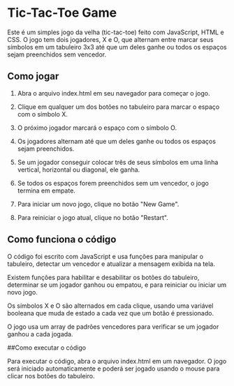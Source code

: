 # Tic-Tac-Toe Game
Este é um simples jogo da velha (tic-tac-toe) feito com JavaScript, HTML e CSS. O jogo tem dois jogadores, X e O, que alternam entre marcar seus símbolos em um tabuleiro 3x3 até que um deles ganhe ou todos os espaços sejam preenchidos sem vencedor.

## Como jogar

1. Abra o arquivo index.html em seu navegador para começar o jogo.

2. Clique em qualquer um dos botões no tabuleiro para marcar o espaço com o símbolo X.

3. O próximo jogador marcará o espaço com o símbolo O.

4. Os jogadores alternam até que um deles ganhe ou todos os espaços sejam preenchidos.

5. Se um jogador conseguir colocar três de seus símbolos em uma linha vertical, horizontal ou diagonal, ele ganha.

6. Se todos os espaços forem preenchidos sem um vencedor, o jogo termina em empate.

7. Para iniciar um novo jogo, clique no botão "New Game".

8. Para reiniciar o jogo atual, clique no botão "Restart".

## Como funciona o código

O código foi escrito com JavaScript e usa funções para manipular o tabuleiro, detectar um vencedor e atualizar a mensagem exibida na tela.

Existem funções para habilitar e desabilitar os botões do tabuleiro, determinar se um jogador ganhou ou empatou, e para reiniciar ou iniciar um novo jogo.

Os símbolos X e O são alternados em cada clique, usando uma variável booleana que muda de estado a cada vez que um botão é pressionado.

O jogo usa um array de padrões vencedores para verificar se um jogador ganhou a cada jogada.

##Como executar o código

Para executar o código, abra o arquivo index.html em um navegador. O jogo será iniciado automaticamente e poderá ser jogado usando o mouse para clicar nos botões do tabuleiro.
